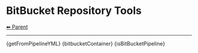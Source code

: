 # BitBucket Repository Tools

<!-- TEMPLATE header 2 -->
[⬅ Parent ](../index.md)
<hr />
{getFromPipelineYML}
{bitbucketContainer}
{isBitBucketPipeline}
